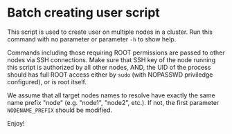 # Batch creating user script

This script is used to create user on multiple nodes in a cluster. Run this command with no parameter or parameter `-h` to show help.

Commands including those requiring ROOT permissions are passed to other nodes via SSH connections. Make sure that SSH key of the node running this script is authorized by all other nodes, AND, the UID of the process should has full ROOT access either by `sudo` (with NOPASSWD priviledge configured), or is root itself.

We assume that all target nodes names to resolve have exactly the same name prefix "node" (e.g. "node1", "node2", etc.). If not, the first parameter `NODENAME_PREFIX` should be modified.

Enjoy!
